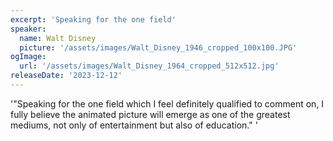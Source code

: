 ```yaml
---
excerpt: 'Speaking for the one field'
speaker:
  name: Walt Disney
  picture: '/assets/images/Walt_Disney_1946_cropped_100x100.JPG'
ogImage:
  url: '/assets/images/Walt_Disney_1964_cropped_512x512.jpg'
releaseDate: '2023-12-12'
---
```


'"Speaking for the one field which I feel definitely qualified to comment on, I fully believe the animated picture will emerge as one of the greatest mediums, not only of entertainment but also of education."'
